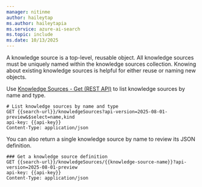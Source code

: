 ```yaml
---
manager: nitinme
author: haileytap
ms.author: haileytapia
ms.service: azure-ai-search
ms.topic: include
ms.date: 10/13/2025
---
```


A knowledge source is a top-level, reusable object. All knowledge sources must be uniquely named within the knowledge sources collection. Knowing about existing knowledge sources is helpful for either reuse or naming new objects.

Use [Knowledge Sources - Get (REST API)](/rest/api/searchservice/knowledge-sources/get?view=rest-searchservice-2025-08-01-preview&preserve-view=true) to list knowledge sources by name and type.

```http
# List knowledge sources by name and type
GET {{search-url}}/knowledgeSources?api-version=2025-08-01-preview&$select=name,kind
api-key: {{api-key}}
Content-Type: application/json
```

You can also return a single knowledge source by name to review its JSON definition.

```http
### Get a knowledge source definition
GET {{search-url}}/knowledgeSources/{{knowledge-source-name}}?api-version=2025-08-01-preview
api-key: {{api-key}}
Content-Type: application/json
```
